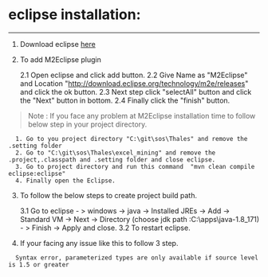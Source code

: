 # eclipse installation:
---

1. Download eclipse [here](https://wiki.eclipse.org/Eclipse.ini)

2. To add M2Eclipse plugin 

   2.1 Open eclipse and click add button.
   2.2 Give Name as "M2Eclipse" and Location "http://download.eclipse.org/technology/m2e/releases" and click the ok button.
   2.3 Next step click "selectAll" button and click the "Next" button in bottom.
   2.4 Finally click the "finish" button.

  > Note : If you face any problem at M2Eclipse installation time to follow below step in your project directory. 

      1. Go to you project directory "C:\git\sos\Thales" and remove the .setting folder
      2. Go to "C:\git\sos\Thales\excel_mining" and remove the .project,.classpath and .setting folder and close eclipse.
      3. Go to project directory and run this command  "mvn clean compile eclipse:eclipse"
      4. Finally open the Eclipse.

3. To follow the below steps to create project build path.

   3.1 Go to eclipse - > windows -> java -> Installed JREs -> Add -> Standard VM -> Next -> Directory (choose jdk path :C:\apps\java-1.8_171) - > Finish -> Apply and close.
   3.2 To restart eclipse. 	

4. If your facing any issue like this to follow 3 step. 

```
  Syntax error, parameterized types are only available if source level is 1.5 or greater
```

	  